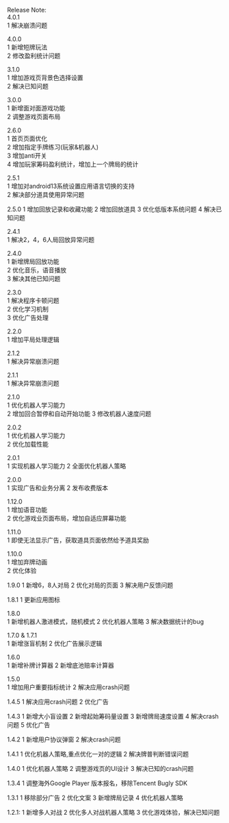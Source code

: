 Release Note:  
4.0.1  
1 解决崩溃问题  
   
4.0.0  
1 新增短牌玩法  
2 修改盈利统计问题  
  
3.1.0  
1 增加游戏页背景色选择设置  
2 解决已知问题  
  
3.0.0  
1 新增面对面游戏功能  
2 调整游戏页面布局  
     
2.6.0  
1 首页页面优化  
2 增加指定手牌练习(玩家&机器人)  
3 增加anti开关  
4 增加玩家筹码盈利统计，增加上一个牌局的统计  
  
2.5.1  
1 增加对android13系统设置应用语言切换的支持  
2 解决部分道具使用异常问题  

2.5.0
1 增加回放记录和收藏功能
2 增加回放道具
3 优化低版本系统问题
4 解决已知问题

2.4.1  
1 解决2，4，6人局回放异常问题

2.4.0  
1 新增牌局回放功能  
2 优化音乐，语音播放  
3 解决其他已知问题
  
2.3.0  
1 解决程序卡顿问题  
2 优化学习机制  
3 优化广告处理  
  
2.2.0  
1 增加平局处理逻辑      

2.1.2  
1 解决异常崩溃问题      

2.1.1  
1 解决异常崩溃问题  

2.1.0  
1 优化机器人学习能力  
2 增加回合暂停和自动开始功能
3 修改机器人速度问题     

2.0.2  
1 优化机器人学习能力  
2 优化加载性能  

2.0.1  
1 实现机器人学习能力
2 全面优化机器人策略


2.0.0  
1 实现广告和业务分离
2 发布收费版本  

1.12.0     
1 增加语音功能  
2 优化游戏业页面布局，增加自适应屏幕功能  


1.11.0   
1 即使无法显示广告，获取道具页面依然给予道具奖励      
  
1.10.0   
1 增加弃牌动画  
2 优化体验

1.9.0
1 新增6，8人对局
2 优化对局的页面
3 解决用户反馈问题

1.8.1
1 更新应用图标

1.8.0  
1 新增机器人激进模式，随机模式
2 优化机器人策略
3 解决数据统计的bug

1.7.0 & 1.7.1  
1 新增涨盲机制
2 优化广告展示逻辑

1.6.0  
1 新增补牌计算器
2 新增底池赔率计算器

1.5.0  
1 增加用户重要指标统计
2 解决应用crash问题

1.4.5
1 解决应用crash问题
2 优化广告

1.4.3 
1 新增大小盲设置
2 新增起始筹码量设置
3 新增牌局速度设置
4 解决crash问题
5 优化广告

1.4.2 
1 新增用户协议弹窗
2 解决crash问题 

1.4.1
1 优化机器人策略,重点优化一对的逻辑
2 解决牌普判断错误问题

1.4.0
1 优化机器人策略
2 调整游戏页的UI设计
3 解决已知的crash问题

1.3.4
1 调整海外Google Player 版本报名，移除Tencent Bugly SDK

1.3.1
1 移除部分广告
2 优化文案
3 新增牌局记录
4 优化机器人策略

1.2.1:
1 新增多人对战
2 优化多人对战机器人策略
3 优化游戏体验，解决已知问题
 
 
  